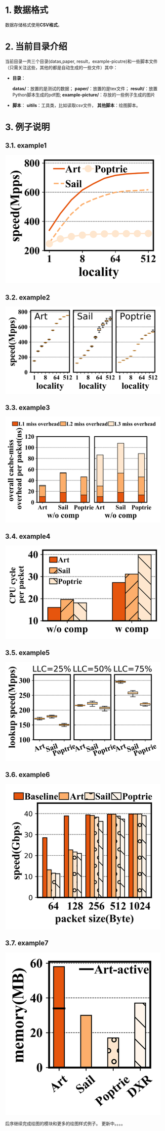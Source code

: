 
# 1. 数据格式

数据存储格式使用**CSV格式**。

# 2. 当前目录介绍

当前目录一共三个目录(datas,paper, result，example-picutre)和一些脚本文件（只需关注这些，其他的都是自动生成的一些文件）其中：

* **目录**：
  
    **datas/**：放置的是测试的数据；
    **paper/**：放置的是tex文件；
    **result/**：放置Python脚本生成的pdf图;
    **example-picture/**：存放的一些例子生成的图片

* **脚本**：
    **uitils**：工具类，比如读取csv文件，
    **其他脚本**：绘图脚本。

# 3. 例子说明

## 3.1. example1

![](example-picture/example1.png)

## 3.2. example2

![](example-picture/example2.png)

## 3.3. example3

![](example-picture/example3.png)

## 3.4. example4

![](example-picture/example4.png)

## 3.5. example5

![](example-picture/example5.png)

## 3.6. example6

![](example-picture/example6.png)

## 3.7. example7

![](example-picture/example7.png)

后序继续完成绘图的模块和更多的绘图样式例子。
更新中。。。。


